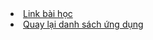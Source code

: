 <li><a href="https://ngocminhtran.com/2018/09/24/thiet-lap-va-nhan-thong-tin-tu-cac-views/">Link bài học</a></li>
<li><a href="https://github.com/thuongnguyen55/Bai-Tap-Android/blob/master/README.md">Quay lại danh sách ứng dụng</a></li>
